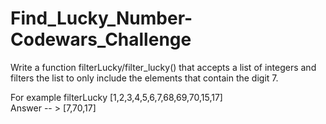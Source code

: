 # Find_Lucky_Number-Codewars_Challenge
Write a function filterLucky/filter_lucky() that accepts a list of integers and filters the list to only include the elements that contain the digit 7.

For example
filterLucky [1,2,3,4,5,6,7,68,69,70,15,17]
<br>
Answer -- > [7,70,17]
